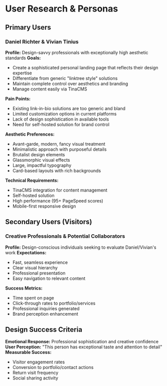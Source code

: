 # User Research & Personas

## Primary Users

### Daniel Richter & Vivian Tinius
**Profile:** Design-savvy professionals with exceptionally high aesthetic standards
**Goals:** 
- Create a sophisticated personal landing page that reflects their design expertise
- Differentiate from generic "linktree style" solutions
- Maintain complete control over aesthetics and branding
- Manage content easily via TinaCMS

**Pain Points:**
- Existing link-in-bio solutions are too generic and bland
- Limited customization options in current platforms
- Lack of design sophistication in available tools
- Need for self-hosted solution for brand control

**Aesthetic Preferences:**
- Avant-garde, modern, fancy visual treatment
- Minimalistic approach with purposeful details
- Brutalist design elements
- Glassmorphic visual effects
- Large, impactful typography
- Card-based layouts with rich backgrounds

**Technical Requirements:**
- TinaCMS integration for content management
- Self-hosted solution
- High performance (95+ PageSpeed scores)
- Mobile-first responsive design

## Secondary Users (Visitors)

### Creative Professionals & Potential Collaborators
**Profile:** Design-conscious individuals seeking to evaluate Daniel/Vivian's work
**Expectations:**
- Fast, seamless experience
- Clear visual hierarchy
- Professional presentation
- Easy navigation to relevant content

**Success Metrics:**
- Time spent on page
- Click-through rates to portfolio/services
- Professional inquiries generated
- Brand perception enhancement

## Design Success Criteria

**Emotional Response:** Professional sophistication and creative confidence
**User Perception:** "This person has exceptional taste and attention to detail"
**Measurable Success:** 
- Visitor engagement rates
- Conversion to portfolio/contact actions
- Return visit frequency
- Social sharing activity